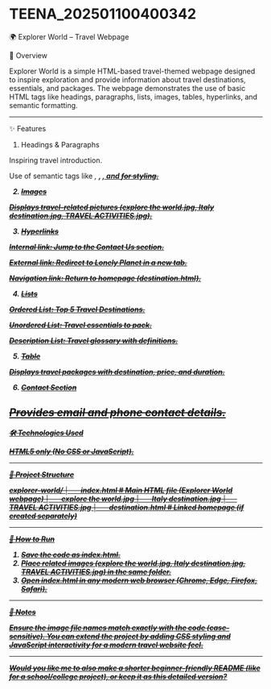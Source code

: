 # TEENA_202501100400342
🌍 Explorer World – Travel Webpage

📖 Overview

Explorer World is a simple HTML-based travel-themed webpage designed to inspire exploration and provide information about travel destinations, essentials, and packages.
The webpage demonstrates the use of basic HTML tags like headings, paragraphs, lists, images, tables, hyperlinks, and semantic formatting.


---

✨ Features

1. Headings & Paragraphs

Inspiring travel introduction.

Use of semantic tags like <em>, <strong>, <u>, and <strike> for styling.



2. Images

Displays travel-related pictures (explore the world.jpg, Italy destination.jpg, TRAVEL ACTIVITIES.jpg).

3. Hyperlinks

Internal link: Jump to the Contact Us section.

External link: Redirect to Lonely Planet in a new tab.

Navigation link: Return to homepage (destination.html).



4. Lists

Ordered List: Top 5 Travel Destinations.

Unordered List: Travel essentials to pack.

Description List: Travel glossary with definitions.



5. Table

Displays travel packages with destination, price, and duration.



6. Contact Section

Provides email and phone contact details.
---

🛠 Technologies Used

HTML5 only (No CSS or JavaScript).



---

📂 Project Structure

explorer-world/
│── index.html         # Main HTML file (Explorer World webpage)
│── explore the world.jpg
│── Italy destination.jpg
│── TRAVEL ACTIVITIES.jpg
│── destination.html   # Linked homepage (if created separately)


---

🚀 How to Run

1. Save the code as index.html.
2. Place related images (explore the world.jpg, Italy destination.jpg, TRAVEL ACTIVITIES.jpg) in the same folder.
3. Open index.html in any modern web browser (Chrome, Edge, Firefox, Safari).




---

📌 Notes

Ensure the image file names match exactly with the code (case-sensitive).
You can extend the project by adding CSS styling and JavaScript interactivity for a modern travel website feel.



---

Would you like me to also make a shorter beginner-friendly README (like for a school/college project), or keep it as this detailed version?


